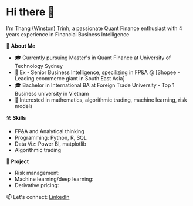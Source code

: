 # Hi there 👋

I'm Thang (Winston) Trinh, a passionate Quant Finance enthusiast with 4 years experience in Financial Business Intelligence

🚀 **About Me**
- 🎓 Currently pursuing Master's in Quant Finance at University of Technology Sydney
- 💼 Ex - Senior Business Intelligence, specilizing in FP&A @ [Shopee - Leading ecommerce giant in South East Asia]
- 🎓 Bachelor in International BA at Foreign Trade University - Top 1 Business university in Vietnam
- 🤖 Interested in mathematics, algorithmic trading, machine learning, risk models

🛠️ **Skills**
- FP&A and Analytical thinking
- Programming: Python, R, SQL
- Data Viz: Power BI, matplotlib
- Algorithmic trading

🧠 **Project**
- Risk management:
- Machine learning/deep learning:
- Derivative pricing:

📫 Let's connect: [LinkedIn]([https://linkedin.com/in/yourname](https://www.linkedin.com/in/thangtm589/))
